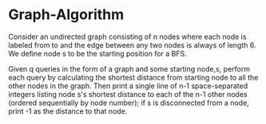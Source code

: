 # Graph-Algorithm
Consider an undirected graph consisting of n nodes where each node is labeled from to and the edge between any two nodes is always of length 6. We define node s to be the starting position for a BFS.

Given q queries in the form of a graph and some starting node,s, perform each query by calculating the shortest distance from starting node to all the other nodes in the graph. Then print a single line of n-1 space-separated integers listing node s's shortest distance to each of the n-1 other nodes (ordered sequentially by node number); if s is disconnected from a node, print -1 as the distance to that node. 
